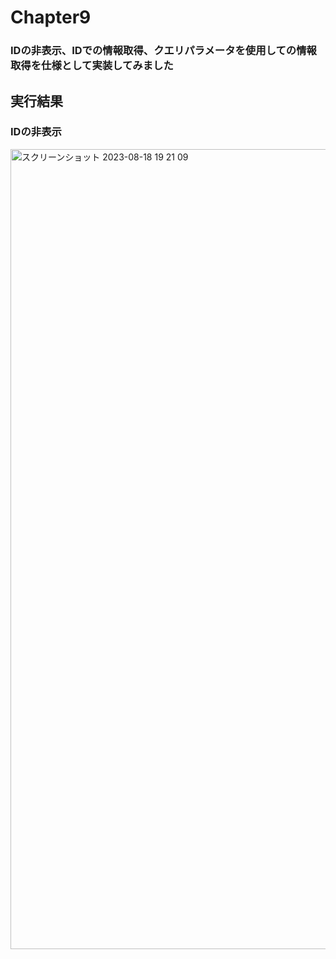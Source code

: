 # Chapter9
### IDの非表示、IDでの情報取得、クエリパラメータを使用しての情報取得を仕様として実装してみました
## 実行結果
### IDの非表示
<img width="1280" alt="スクリーンショット 2023-08-18 19 21 09" src="https://github.com/kawara777/Chapter9/assets/138858245/f485b109-b37e-48a7-b634-ca32d69ad8a2">


